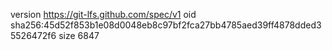 version https://git-lfs.github.com/spec/v1
oid sha256:45d52f853b1e08d0048eb8c97bf2fca27bb4785aed39ff4878dded35526472f6
size 6847
